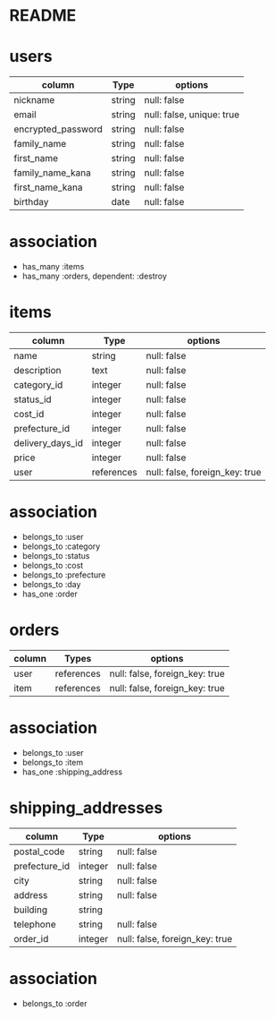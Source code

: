 # README

# users
| column              | Type    | options                     |
| ------------------- | ------- | --------------------------- |
| nickname            | string  | null: false                 |
| email               | string  | null: false, unique: true   |
| encrypted_password  | string  | null: false                 |
| family_name         | string  | null: false                 |
| first_name          | string  | null: false                 |
| family_name_kana    | string  | null: false                 |
| first_name_kana     | string  | null: false                 |
| birthday            | date    | null: false                 |

# association
- has_many :items
- has_many :orders, dependent: :destroy



# items
| column            | Type        | options                       |
|------------------ | ----------- |------------------------------ |
| name              | string      | null: false                   |
| description       | text        | null: false                   |
| category_id       | integer     | null: false                   |
| status_id         | integer     | null: false                   |
| cost_id           | integer     | null: false                   |
| prefecture_id     | integer     | null: false                   |
| delivery_days_id  | integer     | null: false                   |
| price             | integer     | null: false                   |
| user              | references  | null: false, foreign_key: true|

# association
- belongs_to :user
- belongs_to :category
- belongs_to :status
- belongs_to :cost
- belongs_to :prefecture
- belongs_to :day
- has_one :order



# orders
| column    | Types        | options                          |
|---------- | ------------ | -------------------------------- |
| user      | references   | null: false, foreign_key: true   |
| item      | references   | null: false, foreign_key: true   |

# association
- belongs_to :user
- belongs_to :item
- has_one :shipping_address



# shipping_addresses
| column          | Type      | options                           |
|---------------- | --------- | --------------------------------- |
| postal_code     | string    | null: false                       |
| prefecture_id   | integer   | null: false                       |
| city            | string    | null: false                       |
| address         | string    | null: false                       |
| building        | string    |                                   |
| telephone       | string    | null: false                       |
| order_id        | integer   | null: false, foreign_key: true    |

# association
- belongs_to :order